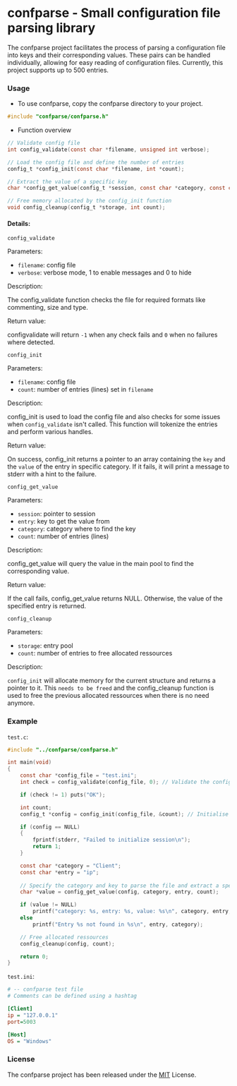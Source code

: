 # confparse - Small configuration file parsing library

The confparse project facilitates the process of parsing a configuration file into keys and their corresponding values. These pairs can be handled individually, allowing for easy reading of configuration files. Currently, this project supports up to 500 entries.

### Usage

- To use confparse, copy the confparse directory to your project. 
```C
#include "confparse/confparse.h"
```

- Function overview
```C
// Validate config file
int config_validate(const char *filename, unsigned int verbose);

// Load the config file and define the number of entries
config_t *config_init(const char *filename, int *count);

// Extract the value of a specific key
char *config_get_value(config_t *session, const char *category, const char *entry, int count);

// Free memory allocated by the config_init function
void config_cleanup(config_t *storage, int count);
```

#### Details:
`config_validate`

Parameters:
- `filename`: config file 
- `verbose`: verbose mode, 1 to enable messages and 0 to hide

Description:

The config_validate function checks the file for required formats like commenting, size and type.

Return value:

configvalidate will return `-1` when any check fails and `0` when no failures where detected.

`config_init`

Parameters:
- `filename`: config file
- `count`: number of entries (lines) set in `filename`

Description:

config_init is used to load the config file and also checks for some issues when `config_validate` isn't 
called. This function will tokenize the entries and perform various handles.

Return value:

On success, config_init returns a pointer to an array containing the `key` and the `value` of the entry in 
specific category. If it fails, it will print a message to stderr with a hint to the failure.

`config_get_value`

Parameters:
- `session`: pointer to session
- `entry`: key to get the value from
- `category`: category where to find the key 
- `count`: number of entries (lines)

Description:

config_get_value will query the value in the main pool to find the corresponding value. 

Return value:

If the call fails, config_get_value returns NULL. Otherwise, the value of the specified entry is returned.

`config_cleanup`

Parameters:
- `storage`: entry pool
- `count`: number of entries to free allocated ressources

Description:

`config_init` will allocate memory for the current structure and returns a pointer to it. This `needs to be freed` and the config_cleanup function is used to free the previous allocated ressources when there is no need anymore.

### Example
`test.c`:
```C
#include "../confparse/confparse.h"

int main(void) 
{
    const char *config_file = "test.ini";
    int check = config_validate(config_file, 0); // Validate the config file structure

	if (check != 1) puts("OK");

    int count;
    config_t *config = config_init(config_file, &count); // Initialise session

    if (config == NULL) 
    {
        fprintf(stderr, "Failed to initialize session\n");
        return 1;
    }

    const char *category = "Client";
    const char *entry = "ip";
    
    // Specify the category and key to parse the file and extract a specific value 
    char *value = config_get_value(config, category, entry, count);

    if (value != NULL) 
        printf("category: %s, entry: %s, value: %s\n", category, entry, value);
    else 
        printf("Entry %s not found in %s\n", entry, category);

    // Free allocated ressources
    config_cleanup(config, count);

    return 0;
}
```

`test.ini`:
```ini
# -- confparse test file
# Comments can be defined using a hashtag

[Client]
ip = "127.0.0.1" 
port=5003 

[Host]
OS = "Windows" 
``` 

### License

The confparse project has been released under the [MIT](https://github.com/fhAnso/confparse/blob/main/LICENSE) License.
